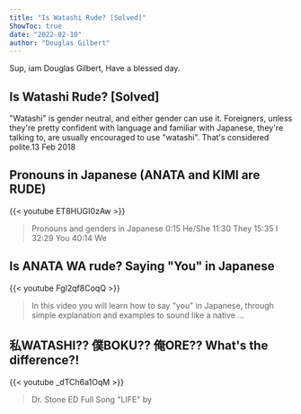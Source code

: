 ```yaml
---
title: "Is Watashi Rude? [Solved]"
ShowToc: true 
date: "2022-02-10"
author: "Douglas Gilbert" 
---
```


Sup, iam Douglas Gilbert, Have a blessed day.
## Is Watashi Rude? [Solved]
"Watashi" is gender neutral, and either gender can use it. Foreigners, unless they're pretty confident with language and familiar with Japanese, they're talking to, are usually encouraged to use "watashi". That's considered polite.13 Feb 2018

## Pronouns in Japanese (ANATA and KIMI are RUDE)
{{< youtube ET8HUGI0zAw >}}
>Pronouns and genders in Japanese 0:15 He/She 11:30 They 15:35 I 32:29 You 40:14 We 

## Is ANATA WA rude? Saying "You" in Japanese
{{< youtube FgI2qf8CoqQ >}}
>In this video you will learn how to say "you" in Japanese, through simple explanation and examples to sound like a native ...

## 私WATASHI?? 僕BOKU?? 俺ORE?? What's the difference?!
{{< youtube _dTCh6a1OqM >}}
>Dr. Stone ED Full Song "LIFE" by 

